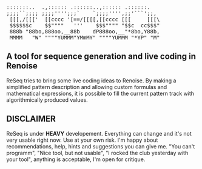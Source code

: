 <pre>
:::::::..  .,:::::: .::::::..,:::::: .::::::.
;;;;``;;;; ;;;;'''';;;`	   `;;;;'''',;;'```';;,
 [[[,/[[['  [[cccc '[==/[[[[,[[cccc [[[	    [[[\
 $$$$$$c    $$""""   '''    $$$"""" "$$c  cc$$$"
 888b "88bo,888oo,__88b	   dP888oo,__"*8bo,Y88b,
 MMMM  	"W" """"YUMMM"YMmMY" """"YUMMM "*YP" "M"
</pre>

A tool for sequence generation and live coding in Renoise
---------------------------------------------------------

ReSeq tries to bring some live coding ideas to Renoise. By making a simplified pattern description and allowing custom formulas and mathematical expressions, it is possible to fill the current pattern track with algorithmically produced values.

DISCLAIMER
----------

ReSeq is under **HEAVY** developement. Everything can change and it's not very usable right now. Use at your own risk. I'm happy about recommendations, help, hints and suggestions you can give me. "You can't programm", "Nice tool, but not usable", "I rocked the club yesterday with your tool", anything is acceptable, I'm open for critique.